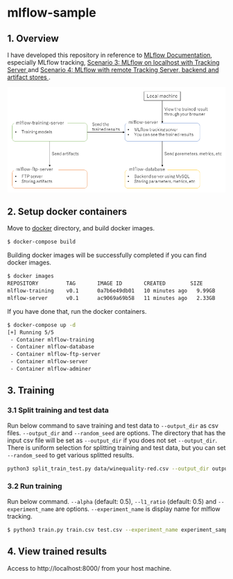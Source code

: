 # mlflow-sample
## 1. Overview

I have developed this repository in reference to [MLflow Documentation](https://mlflow.org/docs/latest/index.html), especially MLflow tracking, [Scenario 3: MLflow on localhost with Tracking Server
](https://mlflow.org/docs/latest/tracking.html#scenario-3-mlflow-on-localhost-with-tracking-server) and [Scenario 4: MLflow with remote Tracking Server, backend and artifact stores
](https://mlflow.org/docs/latest/tracking.html#scenario-4-mlflow-with-remote-tracking-server-backend-and-artifact-stores).

![overview](images/overview.png)

## 2. Setup docker containers

Move to [docker](docker) directory, and build docker images.

```bash
$ docker-compose build
```

Building docker images will be successfully completed if you can find docker images.

```bash
$ docker images
REPOSITORY         TAG       IMAGE ID       CREATED        SIZE
mlflow-training    v0.1      0a7b6e49db01   10 minutes ago   9.99GB
mlflow-server      v0.1      ac9069a69b58   11 minutes ago   2.33GB
```

If you have done that, run the docker containers.

```bash
$ docker-compose up -d
[+] Running 5/5
 - Container mlflow-training
 - Container mlflow-database
 - Container mlflow-ftp-server
 - Container mlflow-server
 - Container mlflow-adminer
```

## 3. Training
### 3.1 Split training and test data

Run below command to save training and test data to `--output_dir` as csv files. `--output_dir` and `--random_seed` are options. The directory that has the input csv file will be set as `--output_dir` if you does not set `--output_dir`. There is uniform selection for splitting training and test data, but you can set `--random_seed` to get various splitted results.


```bash
python3 split_train_test.py data/winequality-red.csv --output_dir output --random_seed 40
```

### 3.2 Run training

Run below command. `--alpha` (default: 0.5), `--l1_ratio` (default: 0.5) and `--experiment_name` are options. `--experiment_name` is display name for mlflow tracking.

```bash
$ python3 train.py train.csv test.csv --experiment_name experiment_sample --alpha 0.5 --l1_ratio 0.5
```

## 4. View trained results

Access to http://localhost:8000/ from your host machine.
